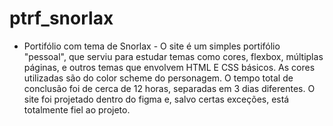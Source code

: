 # ptrf_snorlax
- Portifólio com tema de Snorlax - 
O site é um simples portifólio "pessoal", que serviu para estudar temas como cores, flexbox, múltiplas páginas,
e outros temas que envolvem HTML E CSS básicos. As cores utilizadas são do color scheme do personagem.
O tempo total de conclusão foi de cerca de 12 horas, separadas em 3 dias diferentes.
O site foi projetado dentro do figma e, salvo certas exceções, está totalmente fiel ao projeto. 
